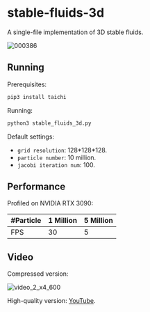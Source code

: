 # stable-fluids-3d
A single-file implementation of 3D stable fluids.

![000386](https://github.com/YuCrazing/stable-fluids-3d/assets/8120108/d046e914-782a-41c7-9d77-391daf45b68c)


## Running
Prerequisites:
``` bash
pip3 install taichi
```

Running:
``` bash
python3 stable_fluids_3d.py
```

Default settings:
* `grid resolution`: 128\*128\*128.
* `particle number`: 10 million.
* `jacobi iteration num`: 100.

## Performance

Profiled on NVIDIA RTX 3090:

|#Particle| 1 Million | 5 Million| 
|---      |---        |---       |
|FPS      | 30        | 5        |

## Video
Compressed version:

![video_2_x4_600](https://github.com/YuCrazing/stable-fluids-3d/assets/8120108/5757eb55-3de8-49e3-aa19-16a4d522e9e8)


High-quality version: [YouTube](https://www.youtube.com/watch?v=yHe8xkoV5y4).
